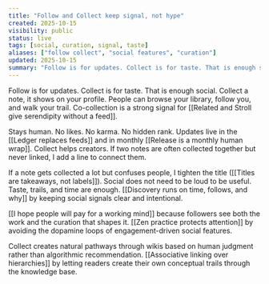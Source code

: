 ```yaml
---
title: "Follow and Collect keep signal, not hype"
created: 2025-10-15
visibility: public
status: live
tags: [social, curation, signal, taste]
aliases: ["follow collect", "social features", "curation"]
updated: 2025-10-15
summary: "Follow is for updates. Collect is for taste. That is enough social. No likes. No karma. No hidden rank."
---
```


Follow is for updates. Collect is for taste. That is enough social. Collect a note, it shows on your profile. People can browse your library, follow you, and walk your trail. Co-collection is a strong signal for [[Related and Stroll give serendipity without a feed]].

Stays human. No likes. No karma. No hidden rank. Updates live in the [[Ledger replaces feeds]] and in monthly [[Release is a monthly human wrap]]. Collect helps creators. If two notes are often collected together but never linked, I add a line to connect them.

If a note gets collected a lot but confuses people, I tighten the title ([[Titles are takeaways, not labels]]). Social does not need to be loud to be useful. Taste, trails, and time are enough. [[Discovery runs on time, follows, and why]] by keeping social signals clear and intentional.

[[I hope people will pay for a working mind]] because followers see both the work and the curation that shapes it. [[Zen practice protects attention]] by avoiding the dopamine loops of engagement-driven social features.

Collect creates natural pathways through wikis based on human judgment rather than algorithmic recommendation. [[Associative linking over hierarchies]] by letting readers create their own conceptual trails through the knowledge base.

